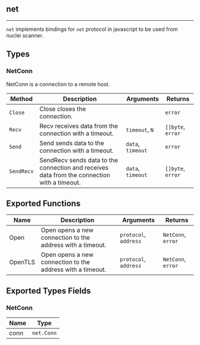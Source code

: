 ## net 
---


`net` implements bindings for `net` protocol in javascript
to be used from nuclei scanner.



## Types

### NetConn

 NetConn is a connection to a remote host.

| Method | Description | Arguments | Returns |
|--------|-------------|-----------|---------|
| `Close` |  Close closes the connection. |  | `error` |
| `Recv` |  Recv receives data from the connection with a timeout. | `timeout`, `N` | `[]byte`, `error` |
| `Send` |  Send sends data to the connection with a timeout. | `data`, `timeout` | `error` |
| `SendRecv` |  SendRecv sends data to the connection and receives data from the connection with a timeout. | `data`, `timeout` | `[]byte`, `error` |


## Exported Functions

| Name | Description | Arguments | Returns |
|--------|-------------|-----------|---------|
Open |  Open opens a new connection to the address with a timeout. | `protocol`, `address` | `NetConn`, `error` |
OpenTLS |  Open opens a new connection to the address with a timeout. | `protocol`, `address` | `NetConn`, `error` |


## Exported Types Fields
### NetConn

| Name | Type | 
|--------|-------------|
| conn | `net.Conn` |




